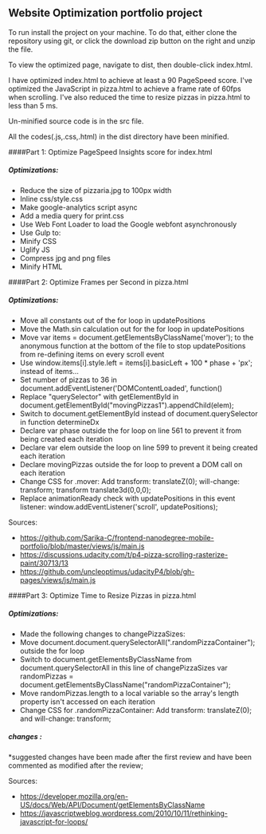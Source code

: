 ## Website Optimization portfolio project

To run install the project on your machine.
To do that, either clone the repository using git, or click the download zip button on the right and unzip the file.

To view the optimized page, navigate to dist, then double-click index.html.

I have optimized index.html to achieve at least a 90 PageSpeed score. I've optimized the JavaScript in pizza.html to achieve a frame rate of 60fps when scrolling. I've also reduced the time to resize pizzas in pizza.html to less than 5 ms.

Un-minified source code is in the src file.

All the codes(.js,.css,.html) in the dist directory have been minified.



####Part 1: Optimize PageSpeed Insights score for index.html

##### Optimizations:
* Reduce the size of pizzaria.jpg to 100px width
* Inline css/style.css
* Make google-analytics script async
* Add a media query for print.css
* Use Web Font Loader to load the Google webfont asynchronously
* Use Gulp to:
* Minify CSS
* Uglify JS
* Compress jpg and png files
* Minify HTML


####Part 2: Optimize Frames per Second in pizza.html

##### Optimizations:
* Move all constants out of the for loop in updatePositions
* Move the Math.sin calculation out for the for loop in updatePositions
* Move var items = document.getElementsByClassName('mover'); to the anonymous function at the bottom of the file to stop updatePositions from re-defining items on every scroll event
* Use window.items[i].style.left = items[i].basicLeft + 100 * phase + 'px'; instead of items...
* Set number of pizzas to 36 in document.addEventListener('DOMContentLoaded', function()
* Replace "querySelector" with getElementById in document.getElementById("movingPizzas1").appendChild(elem);
* Switch to document.getElementById instead of document.querySelector in function determineDx
* Declare var phase outside the for loop on line 561 to prevent it from being created each iteration
* Declare var elem outside the loop on line 599 to prevent it being created each iteration
* Declare movingPizzas outside the for loop to prevent a DOM call on each iteration
* Change CSS for .mover: Add transform: translateZ(0); will-change: transform; transform translate3d(0,0,0);
* Replace animationReady check with updatePositions in this event listener: window.addEventListener('scroll', updatePositions);



Sources:
* https://github.com/Sarika-C/frontend-nanodegree-mobile-portfolio/blob/master/views/js/main.js
* https://discussions.udacity.com/t/p4-pizza-scrolling-rasterize-paint/30713/13
* https://github.com/uncleoptimus/udacityP4/blob/gh-pages/views/js/main.js

####Part 3: Optimize Time to Resize Pizzas in pizza.html

##### Optimizations:
* Made the following changes to changePizzaSizes:
* Move document.document.querySelectorAll(".randomPizzaContainer"); outside the for loop
* Switch to document.getElementsByClassName from document.querySelectorAll in this line of changePizzaSizes
var randomPizzas = document.getElementsByClassName("randomPizzaContainer");
* Move randomPizzas.length to a local variable so the array's length property isn't accessed on each iteration
* Change CSS for .randomPizzaContainer: Add transform: translateZ(0); and will-change: transform;

##### changes :
*suggested changes have been made after the first review and have been commented as modified after the review;


Sources:
* https://developer.mozilla.org/en-US/docs/Web/API/Document/getElementsByClassName
* https://javascriptweblog.wordpress.com/2010/10/11/rethinking-javascript-for-loops/


